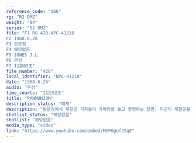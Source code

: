 ```yaml
---
reference_code: "166"
rg: "R2 DMZ"
weight: "94"
series: "S2 DMZ"
file: "F1 RG 428-NPC-41218
F2 1968.6.26
F3 판문점 
F4 해당없음
F5 JONES J.L
F6 무성
F7 11분02초"
file_number: "428"
local_identifier: "NPC-41218"
date: "1968.6.26"
audio: "무성"
time_courts: "11분02초"
title: "PANMUNJOM"
description_status: "해제"
description: "판문점에서 북한군 기자들이 카메라를 들고 촬영하는 장면, 미군이 북한군을 촬영하는 장면이 나온다. 회의장 안을 촬영하는 북한과 미군들이 보이고, 판문각과 이동하는 북한군 모습 등이 이어진다. 전시된 각종 탄창과 총 등이 나온다."
shotlist_status: "해당없음"
shotlist: "해당없음"
media_type: "video"
link: "https://www.youtube.com/embed/MXPOgefJSqE"
---
```

